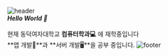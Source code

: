 ![header](https://capsule-render.vercel.app/api?type=waving&color=7F7FD5&text=%20KimMiso%20%20&height=150&fontSize=40&fontColor=ffffff)<br>
***Hello World 👋***<br><br>
현재 동덕여자대학교 **컴퓨터학과💻** 에 재학중입니다 <br>
**앱 개발📱**과 **서버 개발🖥**을 공부 중입니다. 
![footer](https://capsule-render.vercel.app/api?section=footer&type=waving&color=7F7FD5)
